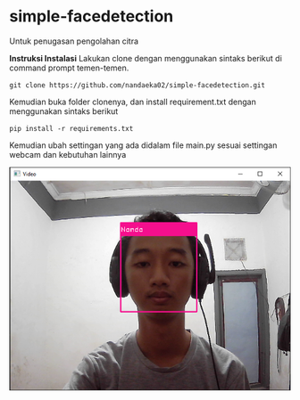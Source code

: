 # simple-facedetection
Untuk penugasan pengolahan citra

**Instruksi Instalasi**
Lakukan clone dengan menggunakan sintaks berikut di command prompt temen-temen.

    git clone https://github.com/nandaeka02/simple-facedetection.git

Kemudian buka folder clonenya, dan install requirement.txt dengan menggunakan sintaks berikut

    pip install -r requirements.txt
Kemudian ubah settingan yang ada didalam file main.py sesuai settingan webcam dan kebutuhan lainnya

![Screeshot](https://github.com/nandaeka02/simple-facedetection/blob/main/Screenshot.png)
